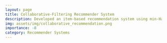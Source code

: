 ```yaml
---
layout: page
title: Collaborative-Filtering Recommender System
description: Developed an item-based recommendation system using min-Hash and LSH algorithms for collaborative filtering. This system provides personalized business recommendations, improving user decision-making.
img: assets/img/collaborative_recommendation.png
importance: -8
category: Recommender Systems
---
```

